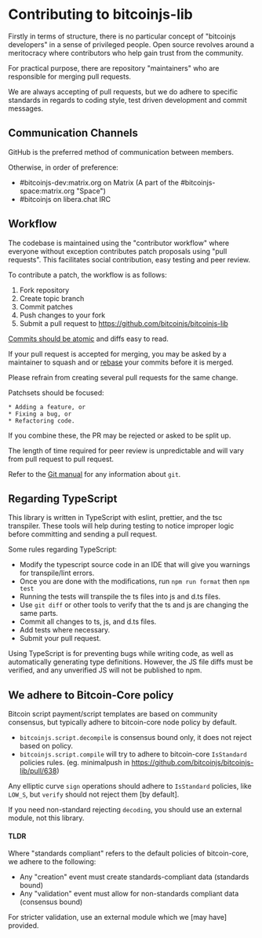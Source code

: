 
[//]: # (This is partially derived from https://github.com/bitcoin/bitcoin/blob/6579d80572d2d33aceabbd3db45a6a9f809aa5e3/CONTRIBUTING.md)

# Contributing to bitcoinjs-lib
Firstly in terms of structure, there is no particular concept of "bitcoinjs developers" in a sense of privileged people.
Open source revolves around a meritocracy where contributors who help gain trust from the community.

For practical purpose, there are repository "maintainers" who are responsible for merging pull requests.

We are always accepting of pull requests, but we do adhere to specific standards in regards to coding style, test driven development and commit messages.


## Communication Channels
GitHub is the preferred method of communication between members.

Otherwise, in order of preference:
* #bitcoinjs-dev:matrix.org on Matrix (A part of the #bitcoinjs-space:matrix.org "Space")
* #bitcoinjs on libera.chat IRC


## Workflow
The codebase is maintained using the "contributor workflow" where everyone without exception contributes patch proposals using "pull requests".
This facilitates social contribution, easy testing and peer review.

To contribute a patch, the workflow is as follows:

  1. Fork repository
  1. Create topic branch
  1. Commit patches
  1. Push changes to your fork
  1. Submit a pull request to https://github.com/bitcoinjs/bitcoinjs-lib

[Commits should be atomic](https://en.wikipedia.org/wiki/Atomic_commit#Atomic_commit_convention) and diffs easy to read.

If your pull request is accepted for merging, you may be asked by a maintainer to squash and or [rebase](https://git-scm.com/docs/git-rebase) your commits before it is merged.

Please refrain from creating several pull requests for the same change.

Patchsets should be focused:

	* Adding a feature, or
	* Fixing a bug, or
	* Refactoring code.

If you combine these, the PR may be rejected or asked to be split up.

The length of time required for peer review is unpredictable and will vary from pull request to pull request.

Refer to the [Git manual](https://git-scm.com/doc) for any information about `git`.


## Regarding TypeScript
This library is written in TypeScript with eslint, prettier, and the tsc transpiler. These tools will help during testing to notice improper logic before committing and sending a pull request.

Some rules regarding TypeScript:

* Modify the typescript source code in an IDE that will give you warnings for transpile/lint errors.
* Once you are done with the modifications, run `npm run format` then `npm test`
* Running the tests will transpile the ts files into js and d.ts files.
* Use `git diff` or other tools to verify that the ts and js are changing the same parts.
* Commit all changes to ts, js, and d.ts files.
* Add tests where necessary.
* Submit your pull request.

Using TypeScript is for preventing bugs while writing code, as well as automatically generating type definitions. However, the JS file diffs must be verified, and any unverified JS will not be published to npm.


## We adhere to Bitcoin-Core policy
Bitcoin script payment/script templates are based on community consensus,  but typically adhere to bitcoin-core node policy by default.

- `bitcoinjs.script.decompile` is consensus bound only,  it does not reject based on policy.
- `bitcoinjs.script.compile` will try to adhere to bitcoin-core `IsStandard` policies rules. (eg. minimalpush in https://github.com/bitcoinjs/bitcoinjs-lib/pull/638)

Any elliptic curve `sign` operations should adhere to `IsStandard` policies, like `LOW_S`, but `verify` should not reject them [by default].

If you need non-standard rejecting `decoding`, you should use an external module,  not this library.

#### TLDR
Where "standards compliant" refers to the default policies of bitcoin-core,  we adhere to the following:
- Any "creation" event must create standards-compliant data (standards bound)
- Any "validation" event must allow for non-standards compliant data (consensus bound)

For stricter validation,  use an external module which we [may have] provided.

